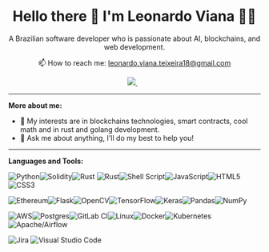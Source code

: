 
<h1 align='center'>
  Hello there 👋  I'm Leonardo Viana 👨‍💻
</h1>

<p align='center'>
  A Brazilian software developer who is passionate about AI, blockchains, and web development. 
</p>





<p align='center'>
  📫 How to reach me: <a href='mailto:leonardo.viana.teixeira18@gmail.com'>leonardo.viana.teixeira18@gmail.com</a>
</p>

<p align='center'>
  
  <a href="https://www.linkedin.com/in/leonardo-viana-teixeira/">
    <img src="https://img.shields.io/badge/linkedin-%230077B5.svg?&style=for-the-badge&logo=linkedin&logoColor=white" />
  </a>&nbsp;&nbsp;
  
</p>

<hr/>

**More about me:**

- 🤔 My interests are in blockchains technologies, smart contracts, cool math and in rust and golang development.
- 💬 Ask me about anything, I'll do my best to help you!

<hr/>

**Languages and Tools:**

<img alt="Python" src="https://img.shields.io/badge/python-%2314354C.svg?style=for-the-badge&logo=python&logoColor=white"/><img alt="Solidity" src="https://img.shields.io/badge/Solidity-e6e6e6?style=for-the-badge&logo=solidity&logoColor=black"/><img alt="Rust" src="https://img.shields.io/badge/Go-00ADD8?style=for-the-badge&logo=go&logoColor=white"/>
<img alt="Rust" src="https://img.shields.io/badge/rust-%23000000.svg?style=for-the-badge&logo=rust&logoColor=white"/><img alt="Shell Script" src="https://img.shields.io/badge/shell_script-%23121011.svg?style=for-the-badge&logo=gnu-bash&logoColor=white"/><img alt="JavaScript" src="https://img.shields.io/badge/javascript-%23323330.svg?style=for-the-badge&logo=javascript&logoColor=%23F7DF1E"/><img alt="HTML5" src="https://img.shields.io/badge/html5-%23E34F26.svg?style=for-the-badge&logo=html5&logoColor=white"/><img alt="CSS3" src="https://img.shields.io/badge/css3-%231572B6.svg?style=for-the-badge&logo=css3&logoColor=white"/>

<img alt="Ethereum" src="https://img.shields.io/badge/Ethereum-3C3C3D?style=for-the-badge&logo=Ethereum&logoColor=white"/><img alt="Flask" src="https://img.shields.io/badge/flask-%23000.svg?style=for-the-badge&logo=flask&logoColor=white"/><img alt="OpenCV" src="https://img.shields.io/badge/opencv-%23white.svg?style=for-the-badge&logo=opencv&logoColor=white"/><img alt="TensorFlow" src="https://img.shields.io/badge/TensorFlow-%23FF6F00.svg?style=for-the-badge&logo=TensorFlow&logoColor=white" /><img alt="Keras" src="https://img.shields.io/badge/Keras-%23D00000.svg?style=for-the-badge&logo=Keras&logoColor=white"/><img alt="Pandas" src="https://img.shields.io/badge/pandas-%23150458.svg?style=for-the-badge&logo=pandas&logoColor=white" /><img alt="NumPy" src="https://img.shields.io/badge/numpy-%23013243.svg?style=for-the-badge&logo=numpy&logoColor=white" />

<img alt="AWS" src="https://img.shields.io/badge/AWS-%23FF9900.svg?style=for-the-badge&logo=amazon-aws&logoColor=white"/><img alt="Postgres" src ="https://img.shields.io/badge/postgres-%23316192.svg?style=for-the-badge&logo=postgresql&logoColor=white"/><img alt="GitLab CI" src="https://img.shields.io/badge/GitLabCI-%23181717.svg?style=for-the-badge&logo=gitlab&logoColor=white"/><img alt="Linux" src="https://img.shields.io/badge/Linux-FCC624?style=for-the-badge&logo=linux&logoColor=black"><img alt="Docker" src="https://img.shields.io/badge/docker-%230db7ed.svg?style=for-the-badge&logo=docker&logoColor=white"/><img alt="Kubernetes" src="https://img.shields.io/badge/kubernetes-%23326ce5.svg?style=for-the-badge&logo=kubernetes&logoColor=white"/><img alt="Apache/Airflow" src="https://img.shields.io/badge/-apache%2Fairflow-green?style=for-the-badge"/>


<img alt="Jira" src="https://img.shields.io/badge/-Jira-darkblue?style=for-the-badge"/>

<img alt="Visual Studio Code" src="https://img.shields.io/badge/VisualStudioCode-0078d7.svg?style=for-the-badge&logo=visual-studio-code&logoColor=white"/>




